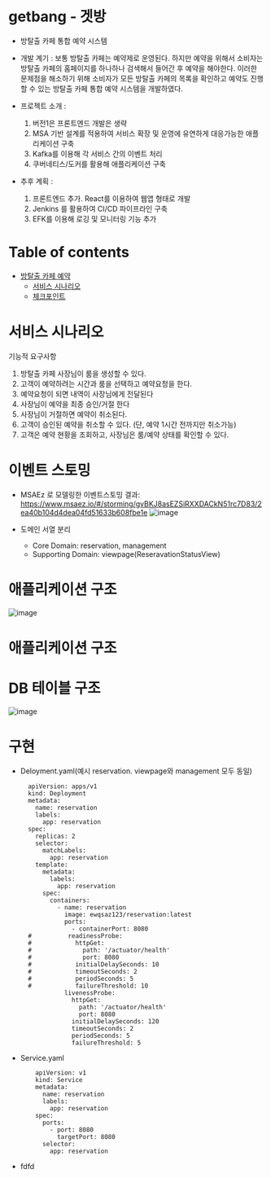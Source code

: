 # getbang - 겟방
- 방탈출 카페 통합 예약 시스템
- 개발 계기 : 보통 방탈출 카페는 예약제로 운영된다. 하지만 예약을 위해서 소비자는 방탈출 카페의 홈페이지를 하나하나 검색해서 들어간 후 예약을 해야한다. 이러한 문제점을 해소하기 위해 소비자가 모든 방탈출 카페의 목록을 확인하고 예약도 진행할 수 있는 방탈출 카페 통합 예약 시스템을 개발하였다.
- 프로젝트 소개 : 
  1. 버전1은 프론트엔드 개발은 생략
  2. MSA 기반 설계를 적용하여 서비스 확장 및 운영에 유연하게 대응가능한 애플리케이션 구축
  3. Kafka를 이용해 각 서비스 간의 이벤트 처리
  4. 쿠버네티스/도커를 활용해 애플리케이션 구축
 
- 추후 계획 : 
  1. 프론트엔드 추가. React를 이용하여 웹앱 형태로 개발
  2. Jenkins 를 활용하여 CI/CD 파이프라인 구축
  3. EFK를 이용해 로깅 및 모니터링 기능 추가

# Table of contents

- [방탈출 카페 예약](#---)
  - [서비스 시나리오](#서비스-시나리오)
  - [체크포인트](#체크포인트)

# 서비스 시나리오


기능적 요구사항
1. 방탈출 카페 사장님이 룸을 생성할 수 있다.
2. 고객이 예약하려는 시간과 룸을 선택하고 예약요청을 한다.
3. 예약요청이 되면 내역이 사장님에게 전달된다
4. 사장님이 예약을 최종 승인/거절 한다
5. 사장님이 거절하면 예약이 취소된다.
6. 고객이 승인된 예약을 취소할 수 있다. (단, 예약 1시간 전까지만 취소가능)
7. 고객은 예약 현황을 조회하고, 사장님은 룸/예약 상태를 확인할 수 있다.

 
# 이벤트 스토밍

- MSAEz 로 모델링한 이벤트스토밍 결과: https://www.msaez.io/#/storming/gvBKJ8asEZSiRXXDACkN51rc7D83/2ea40b104d4dea04fd51633b608fbe1e
  ![image](https://user-images.githubusercontent.com/20436113/200521709-fdb79870-2ef3-4dcd-b138-fc5475dae2e1.png)


- 도메인 서열 분리 
    - Core Domain:  reservation, management
    - Supporting Domain:  viewpage(ReseravationStatusView)
    
# 애플리케이션 구조
  ![image](https://user-images.githubusercontent.com/20436113/202630142-73a58e41-4fce-4294-9ea9-cd9225da341d.png)

# 애플리케이션 구조
  
# DB 테이블 구조
  ![image](https://user-images.githubusercontent.com/20436113/202624539-e083093b-8310-4ea2-95db-be0209f5f740.png)


# 구현

- Deloyment.yaml(예시 reservation. viewpage와 management 모두 동일)
    ```
      apiVersion: apps/v1
      kind: Deployment
      metadata:
        name: reservation
        labels:
          app: reservation
      spec:
        replicas: 2
        selector:
          matchLabels:
            app: reservation
        template:
          metadata:
            labels:
              app: reservation
          spec:
            containers:
              - name: reservation
                image: ewqsaz123/reservation:latest
                ports:
                  - containerPort: 8080
      #          readinessProbe:
      #            httpGet:
      #              path: '/actuator/health'
      #              port: 8080
      #            initialDelaySeconds: 10
      #            timeoutSeconds: 2
      #            periodSeconds: 5
      #            failureThreshold: 10
                livenessProbe:
                  httpGet:
                    path: '/actuator/health'
                    port: 8080
                  initialDelaySeconds: 120
                  timeoutSeconds: 2
                  periodSeconds: 5
                  failureThreshold: 5 
    ```
- Service.yaml
    ```
        apiVersion: v1
        kind: Service
        metadata:
          name: reservation
          labels:
            app: reservation
        spec:
          ports:
            - port: 8080
              targetPort: 8080
          selector:
            app: reservation
    ```
- fdfd
